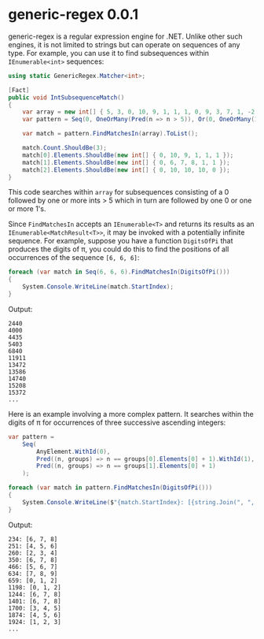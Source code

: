 # generic-regex 0.0.1

generic-regex is a regular expression engine for .NET. Unlike other such engines, it is not limited to strings but can operate on sequences of any type. For example, you can use it to find subsequences within `IEnumerable<int>` sequences:

```cs
using static GenericRegex.Matcher<int>;

[Fact]
public void IntSubsequenceMatch()
{
    var array = new int[] { 5, 3, 0, 10, 9, 1, 1, 1, 0, 9, 3, 7, 1, -2, 9, 0, 6, 7, 8, 1, 1, 5, 0, 9, 8, 7, 2, 0, 10, 10, 10, 0, 5 };
    var pattern = Seq(0, OneOrMany(Pred(n => n > 5)), Or(0, OneOrMany(1)));

    var match = pattern.FindMatchesIn(array).ToList();

    match.Count.ShouldBe(3);
    match[0].Elements.ShouldBe(new int[] { 0, 10, 9, 1, 1, 1 });
    match[1].Elements.ShouldBe(new int[] { 0, 6, 7, 8, 1, 1 });
    match[2].Elements.ShouldBe(new int[] { 0, 10, 10, 10, 0 });
}
```

This code searches within `array` for subsequences consisting of a 0 followed by one or more ints > 5 which in turn are followed by one 0 or one or more 1's.

Since `FindMatchesIn` accepts an `IEnumerable<T>` and returns its results as an `IEnumerable<MatchResult<T>>`, it may be invoked with a potentially infinite sequence. For example, suppose you have a function `DigitsOfPi` that produces the digits of π, you could do this to find the positions of all occurrences of the sequence `[6, 6, 6]`:

```cs
foreach (var match in Seq(6, 6, 6).FindMatchesIn(DigitsOfPi()))
{
    System.Console.WriteLine(match.StartIndex);
}
```

Output:

    2440
    4000
    4435
    5403
    6840
    11911
    13472
    13586
    14740
    15208
    15372
    ...

Here is an example involving a more complex pattern. It searches within the digits of π for occurrences of three successive ascending integers:

```cs
var pattern =
    Seq(
        AnyElement.WithId(0),
        Pred((n, groups) => n == groups[0].Elements[0] + 1).WithId(1),
        Pred((n, groups) => n == groups[1].Elements[0] + 1)
    );

foreach (var match in pattern.FindMatchesIn(DigitsOfPi()))
{
    System.Console.WriteLine($"{match.StartIndex}: [{string.Join(", ", match.Elements)}]");
}
```

Output:

    234: [6, 7, 8]
    251: [4, 5, 6]
    260: [2, 3, 4]
    350: [6, 7, 8]
    466: [5, 6, 7]
    634: [7, 8, 9]
    659: [0, 1, 2]
    1198: [0, 1, 2]
    1244: [6, 7, 8]
    1401: [6, 7, 8]
    1700: [3, 4, 5]
    1874: [4, 5, 6]
    1924: [1, 2, 3]
    ...
